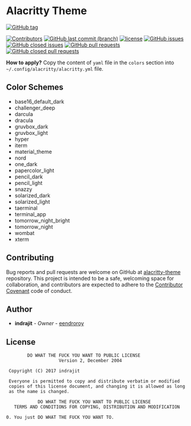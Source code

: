 # Alacritty Theme

[![GitHub tag](https://img.shields.io/github/tag/eendroroy/alacritty-theme.svg)](https://github.com/eendroroy/alacritty-theme/tags)

[![Contributors](https://img.shields.io/github/contributors/eendroroy/alacritty-theme.svg)](https://github.com/eendroroy/alacritty-theme/graphs/contributors)
[![GitHub last commit (branch)](https://img.shields.io/github/last-commit/eendroroy/alacritty-theme/master.svg)](https://github.com/eendroroy/alacritty-theme)
[![license](https://img.shields.io/github/license/eendroroy/alacritty-theme.svg)](https://github.com/eendroroy/alacritty-theme/blob/master/LICENSE)
[![GitHub issues](https://img.shields.io/github/issues/eendroroy/alacritty-theme.svg)](https://github.com/eendroroy/alacritty-theme/issues)
[![GitHub closed issues](https://img.shields.io/github/issues-closed/eendroroy/alacritty-theme.svg)](https://github.com/eendroroy/alacritty-theme/issues?q=is%3Aissue+is%3Aclosed)
[![GitHub pull requests](https://img.shields.io/github/issues-pr/eendroroy/alacritty-theme.svg)](https://github.com/eendroroy/alacritty-theme/pulls)
[![GitHub closed pull requests](https://img.shields.io/github/issues-pr-closed/eendroroy/alacritty-theme.svg)](https://github.com/eendroroy/alacritty-theme/pulls?q=is%3Apr+is%3Aclosed)

**How to apply?** Copy the content of `yaml` file in the `colors` section into `~/.config/alacritty/alacritty.yml` file.

## Color Schemes

- base16_default_dark
- challenger_deep
- darcula
- dracula
- gruvbox_dark
- gruvbox_light
- hyper
- iterm
- material_theme
- nord
- one_dark
- papercolor_light
- pencil_dark
- pencil_light
- snazzy
- solarized_dark
- solarized_light
- taerminal
- terminal_app
- tomorrow_night_bright
- tomorrow_night
- wombat
- xterm

## Contributing

Bug reports and pull requests are welcome on GitHub at [alacritty-theme](https://github.com/eendroroy/alacritty-theme) repository.
This project is intended to be a safe, welcoming space for collaboration, and contributors are expected to adhere to the [Contributor Covenant](http://contributor-covenant.org) code of conduct.

## Author

* **indrajit** - *Owner* - [eendroroy](https://github.com/eendroroy)

## License

```
        DO WHAT THE FUCK YOU WANT TO PUBLIC LICENSE
                    Version 2, December 2004

 Copyright (C) 2017 indrajit

 Everyone is permitted to copy and distribute verbatim or modified
 copies of this license document, and changing it is allowed as long
 as the name is changed.

            DO WHAT THE FUCK YOU WANT TO PUBLIC LICENSE
   TERMS AND CONDITIONS FOR COPYING, DISTRIBUTION AND MODIFICATION

0. You just DO WHAT THE FUCK YOU WANT TO.
```

